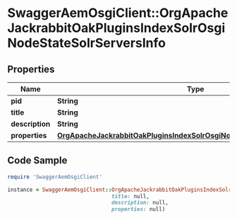 # SwaggerAemOsgiClient::OrgApacheJackrabbitOakPluginsIndexSolrOsgiNodeStateSolrServersInfo

## Properties

Name | Type | Description | Notes
------------ | ------------- | ------------- | -------------
**pid** | **String** |  | [optional] 
**title** | **String** |  | [optional] 
**description** | **String** |  | [optional] 
**properties** | [**OrgApacheJackrabbitOakPluginsIndexSolrOsgiNodeStateSolrServersProperties**](OrgApacheJackrabbitOakPluginsIndexSolrOsgiNodeStateSolrServersProperties.md) |  | [optional] 

## Code Sample

```ruby
require 'SwaggerAemOsgiClient'

instance = SwaggerAemOsgiClient::OrgApacheJackrabbitOakPluginsIndexSolrOsgiNodeStateSolrServersInfo.new(pid: null,
                                 title: null,
                                 description: null,
                                 properties: null)
```



